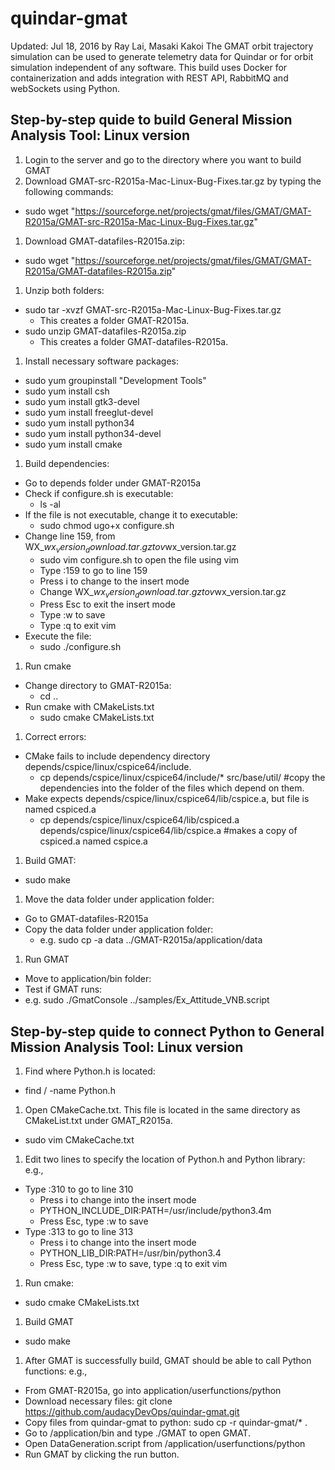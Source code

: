 # quindar-gmat
Updated: Jul 18, 2016 by Ray Lai, Masaki Kakoi
The GMAT orbit trajectory simulation can be used to generate telemetry data for Quindar or for orbit simulation independent of any software. This build uses Docker for containerization and adds integration with REST API, RabbitMQ and webSockets using Python.

## Step-by-step quide to build General Mission Analysis Tool: Linux version
1. Login to the server and go to the directory where you want to build GMAT
1. Download GMAT-src-R2015a-Mac-Linux-Bug-Fixes.tar.gz by typing the following commands:
  * sudo wget "https://sourceforge.net/projects/gmat/files/GMAT/GMAT-R2015a/GMAT-src-R2015a-Mac-Linux-Bug-Fixes.tar.gz"
1. Download GMAT-datafiles-R2015a.zip:
  * sudo wget "https://sourceforge.net/projects/gmat/files/GMAT/GMAT-R2015a/GMAT-datafiles-R2015a.zip"
1. Unzip both folders:
  * sudo tar -xvzf GMAT-src-R2015a-Mac-Linux-Bug-Fixes.tar.gz
    - This creates a folder GMAT-R2015a.
  * sudo unzip GMAT-datafiles-R2015a.zip
    - This creates a folder GMAT-datafiles-R2015a.
1. Install necessary software packages:
  * sudo yum groupinstall "Development Tools"
  * sudo yum install csh
  * sudo yum install gtk3-devel
  * sudo yum install freeglut-devel
  * sudo yum install python34
  * sudo yum install python34-devel
  * sudo yum install cmake
1. Build dependencies:
  * Go to depends folder under GMAT-R2015a
  * Check if configure.sh is executable:
    - ls -al
  * If the file is not executable, change it to executable:
    - sudo chmod ugo+x configure.sh
  * Change line 159, from WX_$wx_version_download.tar.gz to v$wx_version.tar.gz
    - sudo vim configure.sh to open the file using vim
	- Type :159 to go to line 159
	- Press i to change to the insert mode
	- Change WX_$wx_version_download.tar.gz to v$wx_version.tar.gz
	- Press Esc to exit the insert mode
	- Type :w to save
	- Type :q to exit vim
  * Execute the file:
    - sudo ./configure.sh
1. Run cmake
  * Change directory to GMAT-R2015a:
    - cd ..
  * Run cmake with CMakeLists.txt
    - sudo cmake CMakeLists.txt
1. Correct errors:
  * CMake fails to include dependency directory depends/cspice/linux/cspice64/include.
    - cp depends/cspice/linux/cspice64/include/* src/base/util/ #copy the dependencies into the folder of the files which depend on them.
  * Make expects depends/cspice/linux/cspice64/lib/cspice.a, but file is named cspiced.a
    - cp depends/cspice/linux/cspice64/lib/cspiced.a depends/cspice/linux/cspice64/lib/cspice.a #makes a copy of cspiced.a named cspice.a
1. Build GMAT:
  * sudo make
1. Move the data folder under application folder:
  * Go to GMAT-datafiles-R2015a
  * Copy the data folder under application folder:
    - e.g. sudo cp -a data ../GMAT-R2015a/application/data
1. Run GMAT
  * Move to application/bin folder:
  * Test if GMAT runs:
  * e.g. sudo ./GmatConsole ../samples/Ex_Attitude_VNB.script
  
## Step-by-step quide to connect Python to General Mission Analysis Tool: Linux version
1. Find where Python.h is located:
  * find / -name Python.h
1. Open CMakeCache.txt.  This file is located in the same directory as CMakeList.txt under GMAT_R2015a.
  * sudo vim CMakeCache.txt
1. Edit two lines to specify the location of Python.h and Python library: e.g.,
  * Type :310 to go to line 310
    - Press i to change into the insert mode
	- PYTHON_INCLUDE_DIR:PATH=/usr/include/python3.4m
	- Press Esc, type :w to save
  * Type :313 to go to line 313
    - Press i to change into the insert mode
	- PYTHON_LIB_DIR:PATH=/usr/bin/python3.4
	- Press Esc, type :w to save, type :q to exit vim
1. Run cmake:
  * sudo cmake CMakeLists.txt
1. Build GMAT
  * sudo make
1. After GMAT is successfully build, GMAT should be able to call Python functions: e.g.,
  * From GMAT-R2015a, go into application/userfunctions/python
  * Download necessary files: git clone https://github.com/audacyDevOps/quindar-gmat.git
  * Copy files from quindar-gmat to python: sudo cp -r quindar-gmat/* .
  * Go to /application/bin and type ./GMAT to open GMAT.
  * Open DataGeneration.script from /application/userfunctions/python
  * Run GMAT by clicking the run button.